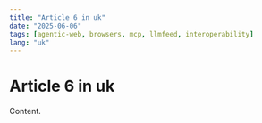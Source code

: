 ```yaml
---
title: "Article 6 in uk"
date: "2025-06-06"
tags: [agentic-web, browsers, mcp, llmfeed, interoperability]
lang: "uk"
---
```


# Article 6 in uk

Content.
